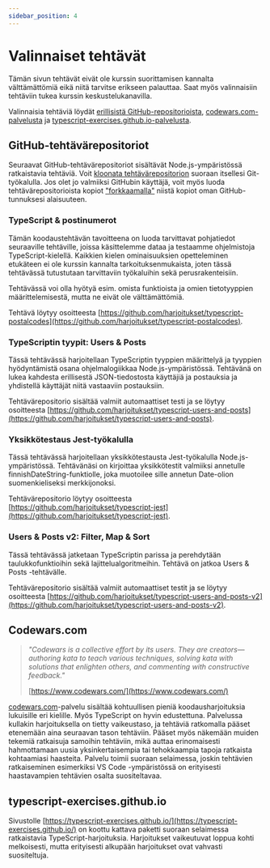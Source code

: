 ```yaml
---
sidebar_position: 4
---
```


# Valinnaiset tehtävät

Tämän sivun tehtävät eivät ole kurssin suorittamisen kannalta välttämättömiä eikä niitä tarvitse erikseen palauttaa. Saat myös valinnaisiin tehtäviin tukea kurssin keskustelukanavilla.

Valinnaisia tehtäviä löydät [erillisistä GitHub-repositorioista](#github-tehtävärepositoriot), [codewars.com-palvelusta](#codewarscom) ja [typescript-exercises.github.io-palvelusta](#typescript-exercisesgithubio).


## GitHub-tehtävärepositoriot

Seuraavat GitHub-tehtävärepositoriot sisältävät Node.js-ympäristössä ratkaistavia tehtäviä. Voit [kloonata tehtävärepositorion](https://docs.github.com/en/repositories/creating-and-managing-repositories/cloning-a-repository) suoraan itsellesi Git-työkalulla. Jos olet jo valmiiksi GitHubin käyttäjä, voit myös luoda tehtävärepositorioista kopiot ["forkkaamalla"](https://docs.github.com/en/pull-requests/collaborating-with-pull-requests/working-with-forks/fork-a-repo) niistä kopiot oman GitHub-tunnuksesi alaisuuteen.


### TypeScript & postinumerot

Tämän koodaustehtävän tavoitteena on luoda tarvittavat pohjatiedot seuraaville tehtäville, joissa käsittelemme dataa ja testaamme ohjelmistoja TypeScript-kielellä. Kaikkien kielen ominaisuuksien opetteleminen etukäteen ei ole kurssin kannalta tarkoituksenmukaista, joten tässä tehtävässä tutustutaan tarvittaviin työkaluihin sekä perusrakenteisiin.

Tehtävässä voi olla hyötyä esim. omista funktioista ja omien tietotyyppien määrittelemisestä, mutta ne eivät ole välttämättömiä.

Tehtävä löytyy osoitteesta [https://github.com/harjoitukset/typescript-postalcodes](https://github.com/harjoitukset/typescript-postalcodes).


### TypeScriptin tyypit: Users & Posts

Tässä tehtävässä harjoitellaan TypeScriptin tyyppien määrittelyä ja tyyppien hyödyntämistä osana ohjelmalogiikkaa Node.js-ympäristössä. Tehtävänä on lukea kahdesta erillisestä JSON-tiedostosta käyttäjiä ja postauksia ja yhdistellä käyttäjät niitä vastaaviin postauksiin.

Tehtävärepositorio sisältää valmiit automaattiset testi ja se löytyy osoitteesta [https://github.com/harjoitukset/typescript-users-and-posts](https://github.com/harjoitukset/typescript-users-and-posts).


### Yksikkötestaus Jest-työkalulla

Tässä tehtävässä harjoitellaan yksikkötestausta Jest-työkalulla Node.js-ympäristössä. Tehtävänäsi on kirjoittaa yksikkötestit valmiiksi annetulle finnishDateString-funktiolle, joka muotoilee sille annetun Date-olion suomenkieliseksi merkkijonoksi.

Tehtävärepositorio löytyy osoitteesta [https://github.com/harjoitukset/typescript-jest](https://github.com/harjoitukset/typescript-jest).


### Users & Posts v2: Filter, Map & Sort

Tässä tehtävässä jatketaan TypeScriptin parissa ja perehdytään taulukkofunktioihin sekä lajittelualgoritmeihin. Tehtävä on jatkoa Users & Posts -tehtävälle.

Tehtävärepositorio sisältää valmiit automaattiset testit ja se löytyy osoitteesta [https://github.com/harjoitukset/typescript-users-and-posts-v2](https://github.com/harjoitukset/typescript-users-and-posts-v2).


## Codewars.com

> *"Codewars is a collective effort by its users. They are creators—authoring kata to teach various techniques, solving kata with solutions that enlighten others, and commenting with constructive feedback."*
>
> [https://www.codewars.com/](https://www.codewars.com/)


[codewars.com](https://www.codewars.com/)-palvelu sisältää kohtuullisen pieniä koodausharjoituksia lukuisille eri kielille. Myös TypeScript on hyvin edustettuna. Palvelussa kullakin harjoituksella on tietty vaikeustaso, ja tehtäviä ratkomalla pääset etenemään aina seuraavan tason tehtäviin. Pääset myös näkemään muiden tekemiä ratkaisuja samoihin tehtäviin, mikä auttaa erinomaisesti hahmottamaan uusia yksinkertaisempia tai tehokkaampia tapoja ratkaista kohtaamiasi haasteita. Palvelu toimii suoraan selaimessa, joskin tehtävien ratkaiseminen esimerkiksi VS Code -ympäristössä on erityisesti haastavampien tehtävien osalta suositeltavaa.


## typescript-exercises.github.io

Sivustolle [https://typescript-exercises.github.io/](https://typescript-exercises.github.io/) on koottu kattava paketti suoraan selaimessa ratkaistavia TypeScript-harjoituksia. Harjoitukset vaikeutuvat loppua kohti melkoisesti, mutta erityisesti alkupään harjoitukset ovat vahvasti suositeltuja.




